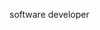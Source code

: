 
<!--
**tinegaCollins/tinegaCollins** is a ✨ _special_ ✨ repository because its `README.md` (this file) appears on your GitHub profile.-->
software developer


